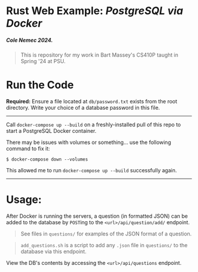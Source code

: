 # Rust Web Example: _PostgreSQL via Docker_

##### Cole Nemec 2024.

> This is repository for my work in Bart Massey's CS410P taught in Spring '24 at PSU.

# Run the Code

**Required:** Ensure a file located at `db/password.txt` exists from the root directory. Write your choice of a database password in this file.

---

Call `docker-compose up --build` on a freshly-installed pull of this repo to start a PostgreSQL Docker container.

There may be issues with volumes or something... use the following command to fix it:

```
$ docker-compose down --volumes
```

This allowed me to run `docker-compose up --build` successfully again.

---

# Usage:

After Docker is running the servers, a question (in formatted JSON) can be added to the database by `POST`ing to the `<url>/api/question/add/` endpoint.

> See files in `questions/` for examples of the JSON format of a question.

> `add_questions.sh` is a script to add any `.json` file in `questions/` to the database via this endpoint.

View the DB's contents by accessing the `<url>/api/questions` endpoint.
